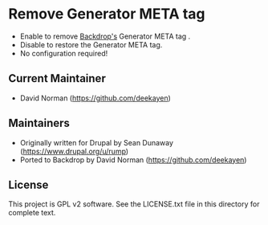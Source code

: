 Remove Generator META tag
=========================

- Enable to remove [Backdrop's](https://backdropcms.org/) Generator META tag .
- Disable to restore the Generator META tag.
- No configuration required!

Current Maintainer
------------------

- David Norman (https://github.com/deekayen)

Maintainers
-----------

- Originally written for Drupal by Sean Dunaway (https://www.drupal.org/u/rump)
- Ported to Backdrop by David Norman (https://github.com/deekayen)

License
-------

This project is GPL v2 software. See the LICENSE.txt file in this directory for
complete text.

